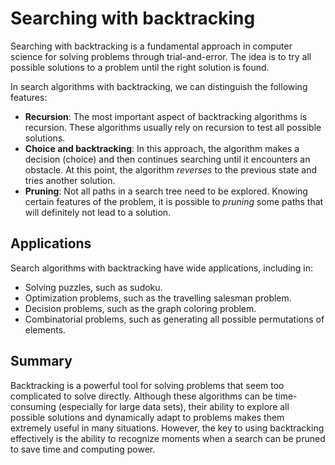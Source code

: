 # Searching with backtracking

Searching with backtracking is a fundamental approach in computer science for solving problems through trial-and-error. The idea is to try all possible solutions to a problem until the right solution is found.

In search algorithms with backtracking, we can distinguish the following features:

- **Recursion**: The most important aspect of backtracking algorithms is recursion. These algorithms usually rely on recursion to test all possible solutions.
- **Choice and backtracking**: In this approach, the algorithm makes a decision (choice) and then continues searching until it encounters an obstacle. At this point, the algorithm *reverses* to the previous state and tries another solution.
- **Pruning**: Not all paths in a search tree need to be explored. Knowing certain features of the problem, it is possible to *pruning* some paths that will definitely not lead to a solution.

## Applications

Search algorithms with backtracking have wide applications, including in:

- Solving puzzles, such as sudoku.
- Optimization problems, such as the travelling salesman problem.
- Decision problems, such as the graph coloring problem.
- Combinatorial problems, such as generating all possible permutations of elements.

## Summary

Backtracking is a powerful tool for solving problems that seem too complicated to solve directly. Although these algorithms can be time-consuming (especially for large data sets), their ability to explore all possible solutions and dynamically adapt to problems makes them extremely useful in many situations. However, the key to using backtracking effectively is the ability to recognize moments when a search can be pruned to save time and computing power.
